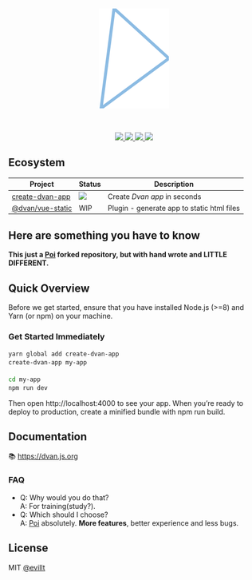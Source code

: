 <br>
<p align="center">
  <img src="./logo.svg">
</p>
<br>

<p align="center">
  <a href="https://github.com/evillt/dvan/tree/master/packages/dvan">
    <img src="https://badgen.net/npm/v/dvan?icon=npm">
  </a>
  <a href="https://github.com/evillt/dvan/tree/master/packages/dvan">
    <img src="https://badgen.net/npm/dm/dvan">
  </a>
  <a href="./LICENSE">
    <img src="https://badgen.net/npm/license/dvan">
  </a>
  <a href="https://packagephobia.now.sh/result?p=dvan">
    <img src="https://packagephobia.now.sh/badge?p=dvan">
  </a>
</p>

## Ecosystem

| Project                                                                           | Status                                                 | Description                                |
| --------------------------------------------------------------------------------- | ------------------------------------------------------ | ------------------------------------------ |
| [create-dvan-app](https://github.com/evillt/dvan/tree/master/create-dvan-app)     | ![](https://badgen.net/npm/v/create-dvan-app?icon=npm) | Create _Dvan app_ in seconds               |
| [@dvan/vue-static](https://github.com/evillt/dvan/tree/master/plugins/vue-static) | WIP                                                    | Plugin - generate app to static html files |

## Here are something you have to know

**This just a [Poi](https://github.com/egoist/poi) forked repository, but with hand wrote and LITTLE DIFFERENT.**

## Quick Overview

Before we get started, ensure that you have installed Node.js (>=8) and Yarn (or npm) on your machine.

### Get Started Immediately

```sh
yarn global add create-dvan-app
create-dvan-app my-app

cd my-app
npm run dev
```

Then open http://localhost:4000 to see your app.
When you’re ready to deploy to production, create a minified bundle with npm run build.

## Documentation

📚 https://dvan.js.org

### FAQ

- Q: Why would you do that?  
  A: For training(study?).
- Q: Which should I choose?  
  A: [Poi](https://github.com/egoist/poi) absolutely. **More features**, better experience and less bugs.

## License

MIT [@evillt](https://github.com/evillt)
